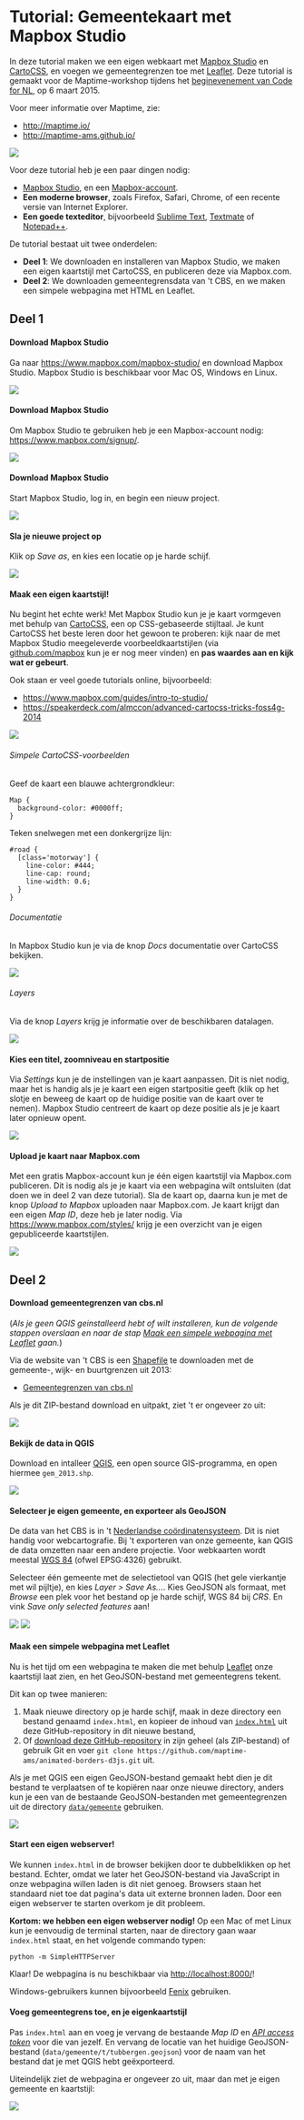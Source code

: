 # Tutorial: Gemeentekaart met Mapbox Studio

In deze tutorial maken we een eigen webkaart met [Mapbox Studio](https://www.mapbox.com/mapbox-studio/) en [CartoCSS](https://www.mapbox.com/guides/intro-to-studio/#what-is-cartocss), en voegen we gemeentegrenzen toe met [Leaflet](http://leafletjs.com/). Deze tutorial is gemaakt voor de Maptime-workshop tijdens het [beginevenement van Code for NL](http://waag.org/nl/event/code-nl-lancering), op 6 maart 2015.

Voor meer informatie over Maptime, zie:

- http://maptime.io/
- http://maptime-ams.github.io/

![](images/mapbox-studio-cartocss.png)

Voor deze tutorial heb je een paar dingen nodig:

- [Mapbox Studio](https://www.mapbox.com/mapbox-studio/), en een [Mapbox-account](https://www.mapbox.com/signup/).
- __Een moderne browser__, zoals Firefox, Safari, Chrome, of een recente versie van Internet Explorer.
- __Een goede texteditor__, bijvoorbeeld [Sublime Text](http://www.sublimetext.com/), [Textmate](http://macromates.com/) of [Notepad++](http://notepad-plus-plus.org/).

De tutorial bestaat uit twee onderdelen:

- __Deel 1__: We downloaden en installeren van Mapbox Studio, we maken een eigen kaartstijl met CartoCSS, en publiceren deze via Mapbox.com.
- __Deel 2__: We downloaden gemeentegrensdata van 't CBS, en we maken een simpele webpagina met HTML en Leaflet.

## Deel 1

#### Download Mapbox Studio

Ga naar https://www.mapbox.com/mapbox-studio/ en download Mapbox Studio. Mapbox Studio is beschikbaar voor Mac OS, Windows en Linux.

![](images/mapbox-studio-download.png)

#### Download Mapbox Studio

Om Mapbox Studio te gebruiken heb je een Mapbox-account nodig: https://www.mapbox.com/signup/.

![](images/mapbox-signup.png)

#### Download Mapbox Studio

Start Mapbox Studio, log in, en begin een nieuw project.

![](images/mapbox-studio-new-project.png)

#### Sla je nieuwe project op

Klik op _Save as_, en kies een locatie op je harde schijf.

![](images/mapbox-studio-save.png)

#### Maak een eigen kaartstijl!

Nu begint het echte werk! Met Mapbox Studio kun je je kaart vormgeven met behulp van [CartoCSS](https://www.mapbox.com/guides/intro-to-studio/#what-is-cartocss), een op CSS-gebaseerde stijltaal. Je kunt CartoCSS het beste leren door het gewoon te proberen: kijk naar de met Mapbox Studio meegeleverde voorbeeldkaartstijlen (via [github.com/mapbox](https://github.com/search?utf8=%E2%9C%93&q=user%3Amapbox+language%3Acartocss&type=Repositories&ref=searchresults) kun je er nog meer vinden) en __pas waardes aan en kijk wat er gebeurt__.

Ook staan er veel goede tutorials online, bijvoorbeeld:

- https://www.mapbox.com/guides/intro-to-studio/
- https://speakerdeck.com/almccon/advanced-cartocss-tricks-foss4g-2014

![](images/mapbox-studio-cartocss.png)

###### Simpele CartoCSS-voorbeelden

Geef de kaart een blauwe achtergrondkleur:

```cartocss
Map {
  background-color: #0000ff;
}
```

Teken snelwegen met een donkergrijze lijn:

```cartocss
#road {
  [class='motorway'] {
    line-color: #444;
    line-cap: round;
    line-width: 0.6;
  }
}
```

###### Documentatie

In Mapbox Studio kun je via de knop _Docs_ documentatie over CartoCSS bekijken.

![](images/mapbox-studio-docs.png)

###### Layers

Via de knop _Layers_ krijg je informatie over de beschikbaren datalagen.

![](images/mapbox-studio-layers.png)

#### Kies een titel, zoomniveau en startpositie

Via _Settings_ kun je de instellingen van je kaart aanpassen. Dit is niet nodig, maar het is handig als je je kaart een eigen startpositie geeft (klik op het slotje en beweeg de kaart op de huidige positie van de kaart over te nemen). Mapbox Studio centreert de kaart op deze positie als je je kaart later opnieuw opent.

![](images/mapbox-studio-center.png)

#### Upload je kaart naar Mapbox.com

Met een gratis Mapbox-account kun je één eigen kaartstijl via Mapbox.com publiceren. Dit is nodig als je je kaart via een webpagina wilt ontsluiten (dat doen we in deel 2 van deze tutorial). Sla de kaart op, daarna kun je met de knop _Upload to Mapbox_ uploaden naar Mapbox.com. Je kaart krijgt dan een eigen _Map ID_, deze heb je later nodig. Via https://www.mapbox.com/styles/ krijg je een overzicht van je eigen gepubliceerde kaartstijlen.

![](images/mapbox-styles.png)

## Deel 2

#### Download gemeentegrenzen van cbs.nl

(_Als je geen QGIS geinstalleerd hebt of wilt installeren, kun de volgende stappen overslaan en naar de stap [Maak een simpele webpagina met Leaflet](#maak-een-simpele-webpagina-met-leaflet) gaan._)

Via de website van 't CBS is een [Shapefile](http://en.wikipedia.org/wiki/Shapefile) te downloaden met de gemeente-, wijk- en buurtgrenzen uit 2013:

 - [Gemeentegrenzen van cbs.nl](http://www.cbs.nl/nl-NL/menu/themas/dossiers/nederland-regionaal/publicaties/geografische-data/archief/2014/2013-wijk-en-buurtkaart-art.htm)

Als je dit ZIP-bestand download en uitpakt, ziet 't er ongeveer zo uit:

![](images/shapefile.png)

#### Bekijk de data in QGIS

Download en intalleer [QGIS](http://www2.qgis.org/en/site/), een open source GIS-programma, en open hiermee `gem_2013.shp`.

![](images/qgis.png)

#### Selecteer je eigen gemeente, en exporteer als GeoJSON

De data van het CBS is in 't [Nederlandse coördinatensysteem](http://nl.wikipedia.org/wiki/Rijksdriehoeksco%C3%B6rdinaten). Dit is niet handig voor webcartografie. Bij 't exporteren van onze gemeente, kan QGIS de data omzetten naar een andere projectie. Voor webkaarten wordt meestal [WGS 84](http://en.wikipedia.org/wiki/World_Geodetic_System) (ofwel EPSG:4326) gebruikt.

Selecteer één gemeente met de selectietool van QGIS (het gele vierkantje met wil pijltje), en kies _Layer > Save As..._. Kies GeoJSON als formaat, met _Browse_ een plek voor het bestand op je harde schijf, WGS 84 bij _CRS_. En vink _Save only selected features_ aan!

![](images/qgis-select.png)
![](images/qgis-export.png)

#### Maak een simpele webpagina met Leaflet

Nu is het tijd om een webpagina te maken die met behulp [Leaflet](http://leafletjs.com/) onze kaartstijl laat zien, en het GeoJSON-bestand met gemeentegrens tekent.

Dit kan op twee manieren:

1. Maak nieuwe directory op je harde schijf, maak in deze directory een bestand genaamd `index.html`, en kopieer de inhoud van [`index.html`](index.html) uit deze GitHub-repository in dit nieuwe bestand,
2. Of [download deze GitHub-repository](https://github.com/maptime-ams/codefornl-maptime/archive/gh-pages.zip) in zijn geheel (als ZIP-bestand) of gebruik Git en voer `git clone https://github.com/maptime-ams/animated-borders-d3js.git` uit.

Als je met QGIS een eigen GeoJSON-bestand gemaakt hebt dien je dit bestand te verplaatsen of te kopiëren naar onze nieuwe directory, anders kun je een van de bestaande GeoJSON-bestanden met gemeentegrenzen uit de directory [`data/gemeente`](data/gemeente) gebruiken.

![](images/textmate.png)

#### Start een eigen webserver!

We kunnen `index.html` in de browser bekijken door te dubbelklikken op het bestand. Echter, omdat we later het GeoJSON-bestand via JavaScript in onze webpagina willen laden is dit niet genoeg. Browsers staan het standaard niet toe dat pagina's data uit externe bronnen laden. Door een eigen webserver te starten overkom je dit probleem.

__Kortom: we hebben een eigen webserver nodig!__ Op een Mac of met Linux kun je eenvoudig de terminal starten, naar de directory gaan waar `index.html` staat, en het volgende commando typen:

    python -m SimpleHTTPServer

Klaar! De webpagina is nu beschikbaar via [http://localhost:8000/](http://localhost:8000/)!

Windows-gebruikers kunnen bijvoorbeeld [Fenix](http://fenixwebserver.com/) gebruiken.

#### Voeg gemeentegrens toe, en je eigenkaartstijl

Pas `index.html` aan en voeg je vervang de bestaande _Map ID_ en [_API access token_](https://www.mapbox.com/account/apps/) voor die van jezelf. En vervang de locatie van het huidige GeoJSON-bestand (`data/gemeente/t/tubbergen.geojson`) voor de naam van het bestand dat je met QGIS hebt geëxporteerd.

Uiteindelijk ziet de webpagina er ongeveer zo uit, maar dan met je eigen gemeente en kaartstijl:

[![](images/leaflet.png)](http://maptime-ams.github.io/codefornl-maptime)
